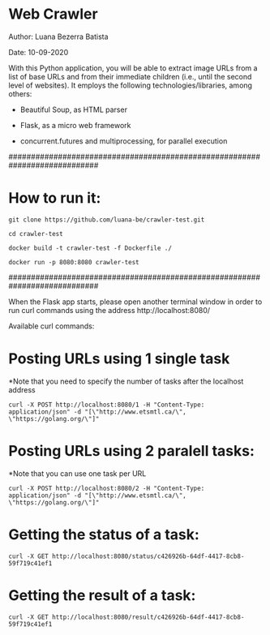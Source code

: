 # Web Crawler

Author: Luana Bezerra Batista

Date: 10-09-2020

With this Python application, you will be able to extract image URLs from a list of base URLs and from their immediate children 
(i.e., until the second level of websites). It employs the following technologies/libraries, among others:

* Beautiful Soup, as HTML parser

* Flask, as a micro web framework

* concurrent.futures and multiprocessing, for parallel execution

############################################################################
# How to run it:

`git clone https://github.com/luana-be/crawler-test.git`

`cd crawler-test`

`docker build -t crawler-test -f Dockerfile ./`

`docker run -p 8080:8080 crawler-test`

############################################################################

When the Flask app starts, please open another terminal window in order to run curl commands using the address http://localhost:8080/

Available curl commands:

# Posting URLs using 1 single task 
*Note that you need to specify the number of tasks after the localhost address

`curl -X POST http://localhost:8080/1 -H "Content-Type: application/json" -d "[\"http://www.etsmtl.ca/\", \"https://golang.org/\"]"`
 
# Posting URLs using 2 paralell tasks:
*Note that you can use one task per URL

`curl -X POST http://localhost:8080/2 -H "Content-Type: application/json" -d "[\"http://www.etsmtl.ca/\", \"https://golang.org/\"]"`
 
# Getting the status of a task:

`curl -X GET http://localhost:8080/status/c426926b-64df-4417-8cb8-59f719c41ef1`
 
# Getting the result of a task:

`curl -X GET http://localhost:8080/result/c426926b-64df-4417-8cb8-59f719c41ef1`
